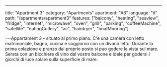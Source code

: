 ---
title: "Apartment 3"
category: "Apartments"
apartment: "A3"
language: "it"
path: "/apartments/apartment3"
features: ["balcony",
"heating",
"seaview",
"fridge",
"internet",
"microwave",
"oven",
"grill",
"parking",
"coffeeMachine",
"satellite",
"eatingCutlery",
"ac",
"hairdryer",
"boatMooring"]

---Appartament 3 - situato al primo piano. C'e una camera con letto matrimoniale, bagno, cucina e soggiorno con un divano letto. Durante la prima colazione e pranzo dal proprio posto si puo godere la vista sul mare. Serata con un bicchiere di vino dal vostro balcone e idele per godersi i giorchi di luce solare sulla superficie di mare.
